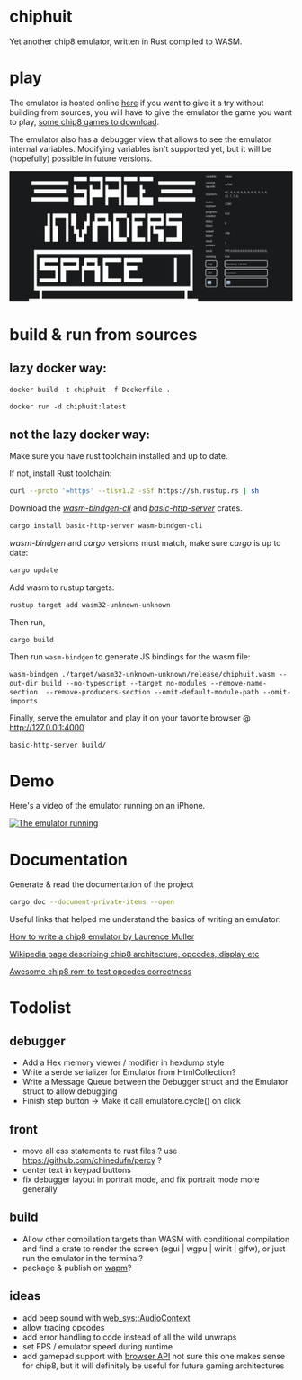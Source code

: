# chiphuit

Yet another chip8 emulator, written in Rust compiled to WASM.

# play

The emulator is hosted online [here](https://chiphuit.glitch.me/) if you want to give it a try without building from sources, you will have to give the emulator the game you want to play, [some chip8 games to download](https://github.com/kripod/chip8-roms/tree/master/games).

The emulator also has a debugger view that allows to see the emulator internal variables. Modifying variables isn't supported yet, but it will be (hopefully) possible in future versions.

![The emulator with the debugger](assets/emulator_debugger.png)

# build & run from sources

## lazy docker way:

```
docker build -t chiphuit -f Dockerfile .
```

```
docker run -d chiphuit:latest
```

## not the lazy docker way:

Make sure you have rust toolchain installed and up to date.

If not, install Rust toolchain:

```bash
curl --proto '=https' --tlsv1.2 -sSf https://sh.rustup.rs | sh
```

Download the _[wasm-bindgen-cli](https://crates.io/crates/wasm-bindgen-cli)_ and _[basic-http-server](https://crates.io/crates/basic-http-server)_ crates.

```bash
cargo install basic-http-server wasm-bindgen-cli
```

_wasm-bindgen_ and _cargo_ versions must match, make sure _cargo_ is up to date:

```bash
cargo update
```

Add wasm to rustup targets:

```bash
rustup target add wasm32-unknown-unknown
```

Then run,

```bash
cargo build
```

Then run `wasm-bindgen` to generate JS bindings for the wasm file:

```
wasm-bindgen ./target/wasm32-unknown-unknown/release/chiphuit.wasm --out-dir build --no-typescript --target no-modules --remove-name-section  --remove-producers-section --omit-default-module-path --omit-imports
```

Finally, serve the emulator and play it on your favorite browser @ http://127.0.0.1:4000

```
basic-http-server build/
```

# Demo

Here's a video of the emulator running on an iPhone.

[![The emulator running](https://img.youtube.com/vi/Ix_EGr-9nWQ/maxresdefault.jpg)](https://www.youtube.com/watch?v=Ix_EGr-9nWQ)

# Documentation

Generate & read the documentation of the project

```bash
cargo doc --document-private-items --open
```

Useful links that helped me understand the basics of writing an emulator:

[How to write a chip8 emulator by Laurence Muller](https://multigesture.net/articles/how-to-write-an-emulator-chip-8-interpreter/)

[Wikipedia page describing chip8 architecture, opcodes, display etc](https://en.wikipedia.org/wiki/CHIP-8)

[Awesome chip8 rom to test opcodes correctness](https://github.com/corax89/chip8-test-rom)

# Todolist

## debugger

- Add a Hex memory viewer / modifier in hexdump style
- Write a serde serializer for Emulator from HtmlCollection?
- Write a Message Queue between the Debugger struct and the Emulator struct to allow debugging
- Finish step button -> Make it call emulatore.cycle() on click

## front

- move all css statements to rust files ? use https://github.com/chinedufn/percy ?
- center text in keypad buttons
- fix debugger layout in portrait mode, and fix portrait mode more generally

## build

- Allow other compilation targets than WASM with conditional compilation and find a crate to render the screen (egui | wgpu | winit | glfw), or just run the emulator in the terminal?
- package & publish on [wapm](https://wapm.io/)?

## ideas

- add beep sound with [web_sys::AudioContext](https://rustwasm.github.io/wasm-bindgen/api/web_sys/struct.AudioContext.html)
- allow tracing opcodes
- add error handling to code instead of all the wild unwraps
- set FPS / emulator speed during runtime
- add gamepad support with [browser API](https://rustwasm.github.io/wasm-bindgen/api/web_sys/struct.GamepadEvent.html) not sure this one makes sense for chip8, but it will definitely be useful for future gaming architectures

